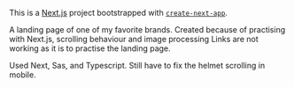 This is a [Next.js](https://nextjs.org/) project bootstrapped with [`create-next-app`](https://github.com/vercel/next.js/tree/canary/packages/create-next-app).

A landing page of one of my favorite brands. Created because of practising with Next.js, scrolling behaviour and image processing
Links are not working as it is to practise the landing page.

Used Next, Sas, and Typescript.
Still have to fix the helmet scrolling in mobile.
